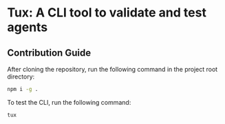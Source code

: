 # Tux: A CLI tool to validate and test agents

## Contribution Guide

After cloning the repository, run the following command in the project root directory:

```sh
npm i -g .
```

To test the CLI, run the following command:

```sh
tux
```
